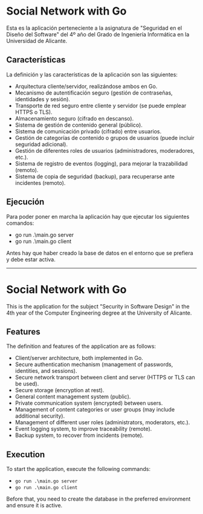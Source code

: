 # Social Network with Go

Esta es la aplicación perteneciente a la asignatura de "Seguridad en el Diseño del Software" del 4º año del Grado de Ingeniería Informática en la Universidad de Alicante.  

## Características

La definición y las características de la aplicación son las siguientes:

* Arquitectura cliente/servidor, realizándose ambos en Go.
* Mecanismo de autentificación seguro (gestión de contraseñas, identidades y sesión).
* Transporte de red seguro entre cliente y servidor (se puede emplear HTTPS o TLS).
* Almacenamiento seguro (cifrado en descanso).
* Sistema de gestión de contenido general (público).
* Sistema de comunicación privado (cifrado) entre usuarios.
* Gestión de categorías de contenido o grupos de usuarios (puede incluir seguridad adicional).
* Gestión de diferentes roles de usuarios (administradores, moderadores, etc.).
* Sistema de registro de eventos (logging), para mejorar la trazabilidad (remoto).
* Sistema de copia de seguridad (backup), para recuperarse ante incidentes (remoto).

## Ejecución

Para poder poner en marcha la aplicación hay que ejecutar los siguientes comandos:
- go run .\main.go server
- go run .\main.go client

Antes hay que haber creado la base de datos en el entorno que se prefiera y debe estar activa.

---------------------------------------------------------------------------------------------------------------------------------------------------------------------------------

# Social Network with Go

This is the application for the subject "Security in Software Design" in the 4th year of the Computer Engineering degree at the University of Alicante.

## Features

The definition and features of the application are as follows:

* Client/server architecture, both implemented in Go.
* Secure authentication mechanism (management of passwords, identities, and sessions).
* Secure network transport between client and server (HTTPS or TLS can be used).
* Secure storage (encryption at rest).
* General content management system (public).
* Private communication system (encrypted) between users.
* Management of content categories or user groups (may include additional security).
* Management of different user roles (administrators, moderators, etc.).
* Event logging system, to improve traceability (remote).
* Backup system, to recover from incidents (remote).

## Execution

To start the application, execute the following commands:
- `go run .\main.go server`
- `go run .\main.go client`

Before that, you need to create the database in the preferred environment and ensure it is active.

